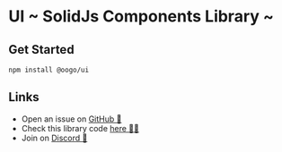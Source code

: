 # UI ~ SolidJs Components Library ~

## Get Started

```shell
npm install @oogo/ui
```

## Links

-   Open an issue on [GitHub 🐛](https://github.com/OrbitalOperator/neogame/issues)
-   Check this library code [here 🧑‍💻](https://github.com/OrbitalOperator/neogame/tree/main/libs/ui)
-   Join on [Discord 💬](https://discord.gg/NQc4dfzs5R)
